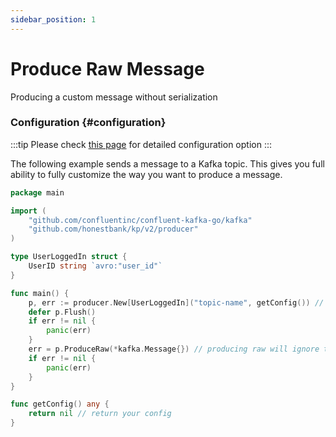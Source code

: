 ```yaml
---
sidebar_position: 1
---
```


# Produce Raw Message
Producing a custom message without serialization

### Configuration {#configuration}

:::tip
Please check [this page](../introduction/configuration.md) for detailed configuration option
:::

The following example sends a message to a Kafka topic. This gives you full ability to fully customize the way you want to produce a message.

```go
package main

import (
	"github.com/confluentinc/confluent-kafka-go/kafka"
	"github.com/honestbank/kp/v2/producer"
)

type UserLoggedIn struct {
	UserID string `avro:"user_id"`
}

func main() {
	p, err := producer.New[UserLoggedIn]("topic-name", getConfig()) // this will still publish and check against schema registry.
	defer p.Flush()
	if err != nil {
		panic(err)
	}
	err = p.ProduceRaw(*kafka.Message{}) // producing raw will ignore the schema and won't be validated.
	if err != nil {
		panic(err)
	}
}

func getConfig() any {
	return nil // return your config
}
```